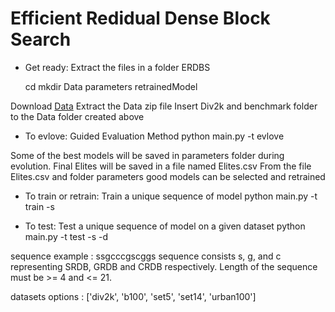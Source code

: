 # Efficient Redidual Dense Block Search

- Get ready: 
    Extract the files in a folder ERDBS

    cd <path to ERDBS>
    mkdir Data parameters retrainedModel

Download [Data](https://drive.google.com/drive/folders/1hd-C5iM11eHGcp6c-fY4fZC9-BoAHvEP?usp=sharing)
Extract the Data zip file
Insert Div2k and benchmark folder to the Data folder created above

- To evlove:
    Guided Evaluation Method
    python main.py -t evlove

Some of the best models will be saved in parameters folder during evolution.
Final Elites will be saved in a file named Elites.csv
From the file Elites.csv and folder parameters good models can be selected and retrained

- To train or retrain:
    Train a unique sequence of model
    python main.py -t train -s <sequence>

- To test:
    Test a unique sequence of model on a given dataset
    python main.py -t test -s <sequence> -d <dataset>

sequence example : ssgcccgscggs
sequence consists s, g, and c representing SRDB, GRDB and CRDB respectively.
Length of the sequence must be >= 4 and <= 21.

datasets options : ['div2k', 'b100', 'set5', 'set14', 'urban100']